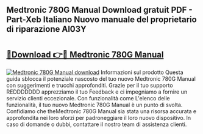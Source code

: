 ## Medtronic 780G Manual Download gratuit PDF - Part-Xeb Italiano Nuovo manuale del proprietario di riparazione Al03Y

# <h2><a href="http://dfg9b3.blite.top/?on=Medtronic+780G+Manual">🔗Download 👉🔴 Medtronic 780G Manual</a></h2>

[![Medtronic 780G Manual download](https://i.imgur.com/lujVjoI.png)](http://dfg9b3.blite.top/?on=Medtronic+780G+Manual)
Informazioni sul prodotto Questa guida sblocca il potenziale nascosto del tuo nuovo Medtronic 780G Manual con suggerimenti e trucchi approfonditi. Grazie per il tuo supporto REDDDDDDD apprezziamo il tuo Feedback e ci impegniamo a fornire un servizio clienti eccezionale. Con funzionalità come L'elenco delle funzionalità, il tuo nuovo Medtronic 780G Manual è un punto di svolta. Confidiamo che theMedtronic 780G Manual sia stata una risorsa accurata e approfondita nei loro sforzi per padroneggiare il loro nuovo dispositivo. In caso di domande o dubbi, contattare il nostro team di assistenza clienti.
